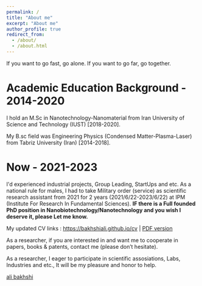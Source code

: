 ```yaml
---
permalink: /
title: "About me"
excerpt: "About me"
author_profile: true
redirect_from: 
  - /about/
  - /about.html
---
```

If you want to go fast, go alone. If you want to go far, go together.

Academic Education Background - 2014-2020
======
I hold an M.Sc in Nanotechnology-Nanomaterial from Iran University of Science and Technology (IUST) [2018-2020].

My B.sc field was Engineering Physics (Condensed Matter-Plasma-Laser) from Tabriz University (Iran) [2014-2018].

Now - 2021-2023
======
I'd experienced industrial projects, Group Leading, StartUps and etc. As a national rule for males, I had to take Military order (service) as scientific research assistant from 2021 for 2 years (2021/6/22-2023/6/22) at IPM (Institute For Research In Fundamental Sciences). <b>IF there is a Full founded PhD position in Nanobiotechnology/Nanotechnology and you wish I deserve it, please Let me know.</b>

My updated CV links : <a href="https://bakhshiali.github.io/cv">https://bakhshiali.github.io/cv</a> | <a href="https://drive.google.com/file/d/1yzwVKTL5s4ySonpsOCyoiAnbgx32Harb/view?usp=sharing">PDF version</a><br>
<span id="badgeCont624"><script type="text/javascript" src="https://publons.com/mashlets?el=badgeCont624&rid=ACK-9170-2022"></script></span>

              
As a researcher, if you are interested in and want me to cooperate in papers, books & patents, contact me (please don’t hesitate).

As a researcher, I eager to participate in scientific assosiations, Labs, Industries and etc., It will be my pleasure and honor to help.<br>
<script src="https://platform.linkedin.com/badges/js/profile.js" async defer type="text/javascript"></script>              
<div class="badge-base LI-profile-badge" data-locale="en_US" data-size="large" data-theme="dark" data-type="HORIZONTAL" data-vanity="ali-bakhshi-" data-version="v1"><a class="badge-base__link LI-simple-link" href="https://ir.linkedin.com/in/ali-bakhshi-?trk=profile-badge">ali bakhshi</a></div><br>

